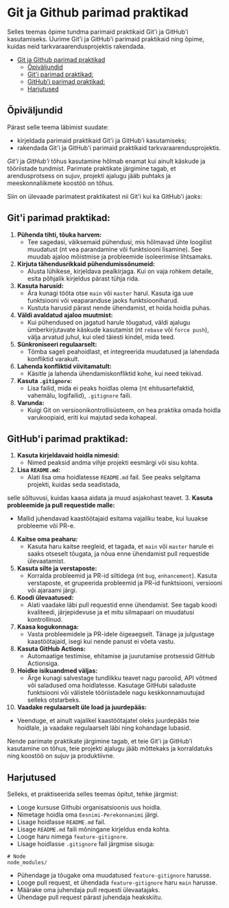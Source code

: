 # Git ja Github parimad praktikad

Selles teemas õpime tundma parimaid praktikaid Git'i ja GitHub'i kasutamiseks. Uurime Git'i ja GitHub'i parimaid praktikaid ning õpime, kuidas neid tarkvaraarendusprojektis rakendada.

- [Git ja Github parimad praktikad](#git-ja-github-parimad-praktikad)
  - [Õpiväljundid](#õpitulemused)
  - [Git'i parimad praktikad:](#giti-parimad-praktikad)
  - [GitHub'i parimad praktikad:](#githubi-parimad-praktikad)
  - [Harjutused](#harjutused)

## Õpiväljundid

Pärast selle teema läbimist suudate:

- kirjeldada parimaid praktikaid Git'i ja GitHub'i kasutamiseks;
- rakendada Git'i ja GitHub'i parimaid praktikaid tarkvaraarendusprojektis.

*Git'i* ja *GitHub'i* tõhus kasutamine hõlmab enamat kui ainult käskude ja tööriistade tundmist. Parimate praktikate järgimine tagab, et arendusprotsess on sujuv, projekti ajalugu jääb puhtaks ja meeskonnaliikmete koostöö on tõhus.

Siin on ülevaade parimatest praktikatest nii Git'i kui ka GitHub'i jaoks:

## Git'i parimad praktikad:

1. **Pühenda tihti, tõuka harvem:** 
   - Tee sagedasi, väiksemaid pühendusi, mis hõlmavad ühte loogilist muudatust (nt vea parandamine või funktsiooni lisamine). See muudab ajaloo mõistmise ja probleemide isoleerimise lihtsamaks.
2. **Kirjuta tähendusrikkaid pühendumissõnumeid:** 
   - Alusta lühikese, kirjeldava pealkirjaga. Kui on vaja rohkem detaile, esita põhjalik kirjeldus pärast tühja rida.
3. **Kasuta harusid:**
   - Ära kunagi tööta otse `main` või `master` harul. Kasuta iga uue funktsiooni või veaparanduse jaoks funktsiooniharud.
   - Kustuta harusid pärast nende ühendamist, et hoida hoidla puhas.
4. **Väldi avaldatud ajaloo muutmist:** 
   - Kui pühendused on jagatud harule tõugatud, väldi ajalugu ümberkirjutavate käskude kasutamist (nt `rebase` või `force push`), välja arvatud juhul, kui oled täiesti kindel, mida teed.
5. **Sünkroniseeri regulaarselt:** 
   - Tõmba sageli peahoidlast, et integreerida muudatused ja lahendada konfliktid varakult.
6. **Lahenda konfliktid viivitamatult:** 
   - Käsitle ja lahenda ühendamiskonfliktid kohe, kui need tekivad.
7. **Kasuta `.gitignore`:**
   - Lisa failid, mida ei peaks hoidlas olema (nt ehitusartefaktid, vahemälu, logifailid), `.gitignore` faili.
8. **Varunda:**
   - Kuigi Git on versioonikontrollisüsteem, on hea praktika omada hoidla varukoopiaid, eriti kui majutad seda kohapeal.

## GitHub'i parimad praktikad:

1. **Kasuta kirjeldavaid hoidla nimesid:** 
   - Nimed peaksid andma vihje projekti eesmärgi või sisu kohta.
2. **Lisa `README.md`:**
   - Alati lisa oma hoidlatesse `README.md` fail. See peaks selgitama projekti, kuidas seda seadistada,

 selle sõltuvusi, kuidas kaasa aidata ja muud asjakohast teavet.
3. **Kasuta probleemide ja pull requestide malle:**
   - Mallid juhendavad kaastöötajaid esitama vajaliku teabe, kui luuakse probleeme või PR-e.
4. **Kaitse oma peaharu:** 
   - Kasuta haru kaitse reegleid, et tagada, et `main` või `master` harule ei saaks otseselt tõugata, ja nõua enne ühendamist pull requestide ülevaatamist.
5. **Kasuta silte ja verstaposte:** 
   - Korralda probleemid ja PR-id siltidega (nt `bug`, `enhancement`). Kasuta verstaposte, et grupeerida probleemid ja PR-id funktsiooni, versiooni või ajaraami järgi.
6. **Koodi ülevaatused:**
   - Alati vaadake läbi pull requestid enne ühendamist. See tagab koodi kvaliteedi, järjepidevuse ja et mitu silmapaari on muudatusi kontrollinud.
7. **Kaasa kogukonnaga:**
   - Vasta probleemidele ja PR-idele õigeaegselt. Tänage ja julgustage kaastöötajaid, isegi kui nende panust ei võeta vastu.
8. **Kasuta GitHub Actions:**
   - Automaatige testimise, ehitamise ja juurutamise protsessid GitHub Actionsiga.
9. **Hoidke isikuandmed väljas:**
   - Ärge kunagi salvestage tundlikku teavet nagu paroolid, API võtmed või saladused oma hoidlatesse. Kasutage GitHubi saladuste funktsiooni või välistele tööriistadele nagu keskkonnamuutujad selleks otstarbeks.
10. **Vaadake regulaarselt üle load ja juurdepääs:** 
   - Veenduge, et ainult vajalikel kaastöötajatel oleks juurdepääs teie hoidlale, ja vaadake regulaarselt läbi ning kohandage lubasid.

Nende parimate praktikate järgimine tagab, et teie Git'i ja GitHub'i kasutamine on tõhus, teie projekti ajalugu jääb mõttekaks ja korraldatuks ning koostöö on sujuv ja produktiivne.

## Harjutused

Selleks, et praktiseerida selles teemas õpitut, tehke järgmist:

- Looge kursuse Githubi organisatsioonis uus hoidla.
- Nimetage hoidla oma `Eesnimi-Perekonnanimi` järgi.
- Lisage hoidlasse `README.md` fail.
- Lisage `README.md` faili mõningane kirjeldus enda kohta.
- Looge haru nimega `feature-gitignore`.
- Lisage hoidlasse `.gitignore` fail järgmise sisuga:

```
# Node
node_modules/
```
- Pühendage ja tõugake oma muudatused `feature-gitignore` harusse.
- Looge pull request, et ühendada `feature-gitignore` haru `main` harusse.
- Määrake oma juhendaja pull requesti ülevaatajaks.
- Ühendage pull request pärast juhendaja heakskiitu.